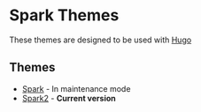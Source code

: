 # Spark Themes

These themes are designed to be used with [Hugo](https://gohugo.io/)

## Themes

- [Spark](https://github.com/akshaybabloo/spark-hugo-theme/tree/master/Spark) - In maintenance mode
- [Spark2](https://github.com/akshaybabloo/spark-hugo-theme/tree/master/Spark2) - **Current version**